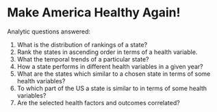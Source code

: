 # Make America Healthy Again!

Analytic questions answered:
1. What is the distribution of rankings of a state?
2. Rank the states in ascending order in terms of a health variable.
3. What the temporal trends of a particular state?
4. How a state performs in different health variables in a given year?
5. What are the states which similar to a chosen state in terms of some health variables?
6. To which part of the US a state is similar to in terms of some health variables?
7. Are the selected health factors and outcomes correlated?